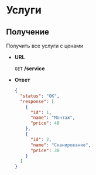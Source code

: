 # Услуги

## Получение

Получить все услуги с ценами

* **URL**

    `GET`  **/service**

* **Ответ**

    ```json
    {
      "status": "OK",
      "response": [
        {
          "id": 1,
          "name": "Монтаж",
          "price": 40
        },
        {
          "id": 2,
          "name": "Сканирование",
          "price": 30
        }
      ]
    }
    ```